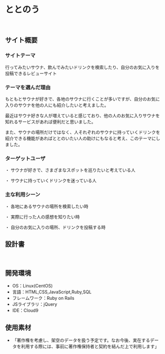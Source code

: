 # ととのう
​
## サイト概要
### サイトテーマ
行ってみたいサウナ、飲んでみたいドリンクを検索したり、自分のお気に入りを投稿できるレビューサイト
​
### テーマを選んだ理由
もともとサウナが好きで、各地のサウナに行くことが多いですが、自分のお気に入りのサウナを他の人にも紹介したいと考えました。

最近はサウナ好きな人が増えていると感じており、他の人のお気に入りサウナを知れるサービスがあれば便利だと思いました。

また、サウナの場所だけではなく、人それぞれのサウナに持っていくドリンクを紹介できる機能があればととのいたい人の助けにもなると考え、このテーマにしました。
​
### ターゲットユーザ
・ サウナが好きで、さまざまなスポットを巡りたいと考えている人

・ サウナに持っていくドリンクを迷っている人

### 主な利用シーン
・ 各地にあるサウナの場所を検索したい時

・ 実際に行った人の感想を知りたい時

・ 自分のお気に入りの場所、ドリンクを投稿する時
​
## 設計書
<!--テーマを設定・提出する時点では不要です-->
​
## 開発環境
- OS：Linux(CentOS)
- 言語：HTML,CSS,JavaScript,Ruby,SQL
- フレームワーク：Ruby on Rails
- JSライブラリ：jQuery
- IDE：Cloud9
​
## 使用素材
- 「著作権を考慮し、架空のデータを扱う予定です。なお今後、実在するデータを利用する際には、事前に著作権保持者と契約を結んだ上で利用します」